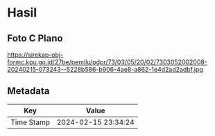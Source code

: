 # Hasil

## Foto C Plano

https://sirekap-obj-formc.kpu.go.id/27be/pemilu/pdpr/73/03/05/20/02/7303052002008-20240215-073243--5228b586-b906-4ae8-a862-1e4d2ad2adbf.jpg


## Metadata

| Key        | Value               |
| ---------- | ------------------- |
| Time Stamp | 2024-02-15 23:34:24 |



